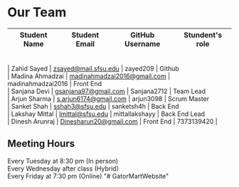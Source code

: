 # Our Team

| Student Name | Student Email | GitHub Username | Stundent's role |
| :----------: | :-----------: | :-------------: | -------------- |

<br/>| Zahid Sayed | zsayed@mail.sfsu.edu | zayed209 | Github
<br/>| Madina Ahmadzai | madinahmadzai2016@gmail.com | madinahmadzai2016 | Front End
<br/>| Sanjana Devi | gsanjana97@gmail.com | Sanjana2712 | Team Lead
<br/>| Arjun Sharma | s.arjun6174@gmail.com | arjun3098 | Scrum Master
<br/>| Sanket Shah | sshah3@sfsu.edu | sanketsh4h | Back End
<br/>| Lakshay Mittal | lmittal@sfsu.edu | mittallakshayy | Back End Lead
<br/>| Dinesh Arunraj | Dinesharun20@gmail.com | Front End | 7373139420 |

## Meeting Hours

Every Tuesday at 8:30 pm (In person)<br/>
Every Wednesday after class (Hybrid)<br/>
Every Friday at 7:30 pm (Online)
"# GatorMartWebsite" 
